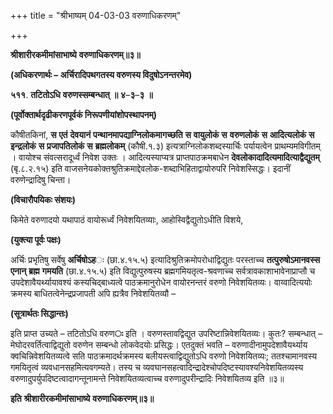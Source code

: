 +++
title = "श्रीभाष्यम् 04-03-03 वरुणाधिकरणम्"

+++
<div claऽऽ="elementor-widget-container">

**श्रीशारीरकमीमांसाभाष्ये** **वरुणाधिकरणम्॥३॥**

**(अधिकरणार्थः – अर्चिरादिपथगतस्य वरुणस्य विदुषोऽनन्तरमेव)**

**५११**. **तटितोऽधि** **वरुणस्सम्बन्धात्** **॥** **४**–**३**–**३** **॥**

**(पूर्वोक्तार्थदृढीकरणपूर्वकं निरूपणीयांशोपस्थापनम्)**

कौषीतकिनां, **स** **एतं** **देवयानं** **पन्थानमापद्याग्निलोकमागच्छति** **स** **वायुलोकं** **स** **वरुणलोकं** **स** **आदित्यलोकं** **स** **इन्द्रलोकं** **स** **प्रजापतिलोकं** **स** **ब्रह्मलोकम्** (कौषी.१.३) इत्यत्राग्निलोकशब्दस्यार्चिः पर्यायत्वेन प्राथम्यमविगीतम् । वायोश्च संवत्सरादूर्ध्वं निवेश उक्तः । आदित्यस्याप्यत्र प्राप्तपाठक्रमबाधेन
**देवलोकादादित्यमादित्याद्वैद्युतम्** (बृ.८.२.१५) इति वाजसनेयकोक्तश्रुतिक्रमाद्देवलोक-शब्दाभिहिताद्वायोरुपरि निवेशस्सिद्धः। इदानीं वरुणेन्द्रादिषु चिन्ता।

**(विचारौपयिकः संशयः)**

किमेते वरुणादयो यथापाठं वायोरूर्ध्वं निवेशयितव्याः, आहोस्विद्वैद्युतोऽधीति विशये,

**(युक्त्या पूर्वः पक्षः)**

अर्चिः प्रभृतिषु सर्वेषु **अर्चिषोऽह**ः (छा.४.१५.५) इत्यादिश्रुतिक्रमोपरोधाद्विद्युतः परस्ताच्च **तत्पुरुषोऽमानवस्स** **एनान्** **ब्रह्म** **गमयति** (छा.४.१५.५) इति विद्युत्पुरुषस्य ब्रह्मगमियतृत्व-श्रवणाच्च सर्वत्रावकाशाभावेनाप्राप्तौ च उपदेशावैयर्थ्यायावश्यं कस्यचिद्बाध्यत्वे पाठक्रमानुरोधेन वायोरनन्तरं वरुणो निवेशयितव्यः। वाय्वादित्ययोः क्रमस्य बाधितत्वेनेन्द्रप्रजापती अपि ह्यत्रैव निवेशयितव्यौ –

**(सूत्रार्थतः सिद्धान्तः)**

इति प्राप्त उच्यते – तटितोऽधि वरुण**ः** इति । वरुणस्तावद्विद्युत उपरिष्टान्निवेशयितव्यः। कुतः? सम्बन्धात् – मेघोदरवर्तित्वाद्विद्युतो वरुणेन सम्बन्धो लोकवेदयोः प्रसिद्धः। एतदुक्तं भवति – वरुणादीनामुपदेशावैयर्थ्याय क्वचिन्निवेशयितव्यत्वे सति पाठक्रमादर्थक्रमस्य बलीयस्त्वाद्विद्युतोऽधि वरुणो निवेशयितव्यः; ततश्चामानवस्य गमयितृत्वं व्यवधानसहमित्यवगम्यते। तस्य च व्यवघानसहत्वादिन्द्रादेश्चोपदिष्टस्यावश्यनिवेशयितव्यस्य वरुणादुपर्युपदिष्टत्वादागन्तूनामन्ते निवेशयितव्यत्वाच्च वरुणादुपरीन्द्रादिः निवेशयितव्य इति ॥३॥

**इति** **श्रीशारीरकमीमांसाभाष्ये** **वरुणाधिकरणम्॥३॥**

</div>
